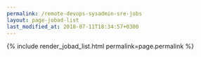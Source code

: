 ```yaml
---
permalink: /remote-devops-sysadmin-sre-jobs
layout: page-jobad-list
last_modified_at: 2018-07-11T18:34:57+0300
---
```

{% include render_jobad_list.html permalink=page.permalink %}
